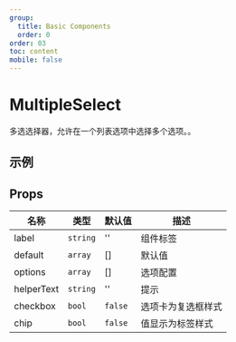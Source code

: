 ```yaml
---
group:
  title: Basic Components
  order: 0
order: 03
toc: content
mobile: false
---
```


# MultipleSelect

多选选择器，允许在一个列表选项中选择多个选项。。

## 示例

<code src="./examples/MultipleSelect" compact background="#fff"></code>



## Props

| 名称       | 类型     | 默认值  | 描述               |
| ---------- | -------- | ------- | ------------------ |
| label      | `string` | ''      | 组件标签           |
| default    | `array`  | []      | 默认值             |
| options    | `array`  | []      | 选项配置           |
| helperText | `string` | ''      | 提示               |
| checkbox   | `bool`   | `false` | 选项卡为复选框样式 |
| chip       | `bool`   | `false` | 值显示为标签样式   |

